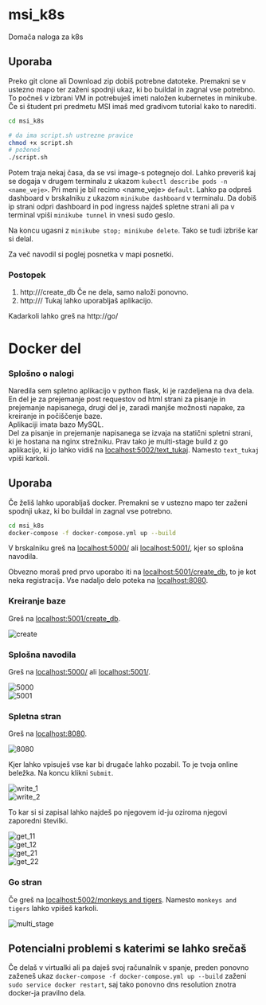 # msi_k8s
Domača naloga za k8s

## Uporaba
Preko git clone ali Download zip dobiš potrebne datoteke. Premakni se v ustezno mapo ter zaženi spodnji ukaz, ki bo buildal in zagnal vse potrebno.
To počneš v izbrani VM in potrebuješ imeti naložen kubernetes in minikube. Če si študent pri predmetu MSI imaš med gradivom tutorial kako to narediti.

```bash
cd msi_k8s

# da ima script.sh ustrezne pravice
chmod +x script.sh 
# poženeš
./script.sh
```
Potem traja nekaj časa, da se vsi image-s potegnejo dol. 
Lahko preveriš kaj se dogaja v drugem terminalu z ukazom `kubectl describe pods -n <name_veje>`. Pri meni je bil recimo <name_veje> `default`. Lahko pa odpreš dashboard v brskalniku z ukazom `minikube dashboard` v terminalu.
Da dobiš ip strani odpri dashboard in pod ingress najdeš spletne strani ali pa v terminal vpiši `minikube tunnel` in vnesi sudo geslo. 

Na koncu ugasni z `minikube stop; minikube delete`. Tako se tudi izbriše kar si delal.

Za več navodil si poglej posnetka v mapi posnetki.
    
### Postopek
1. http://<ip>/create_db Če ne dela, samo naloži ponovno. 
2. http://<ip>/ Tukaj lahko uporabljaš aplikacijo.

Kadarkoli lahko greš na http://go/


# Docker del
### Splošno o nalogi

Naredila sem spletno aplikacijo v python flask, ki je razdeljena na dva dela. En del je za prejemanje post requestov od html strani za pisanje in prejemanje napisanega, drugi del je, zaradi manjše možnosti napake, za kreiranje in počiščenje baze.  
Aplikaciji imata bazo MySQL.  
Del za pisanje in prejemanje napisanega se izvaja na statični spletni strani, ki je hostana na nginx strežniku. 
Prav tako je multi-stage build z go aplikacijo, ki jo lahko vidiš na [localhost:5002/text_tukaj](http://localhost:5002/text_tukaj). Namesto `text_tukaj` vpiši karkoli. 

## Uporaba
Če želiš lahko uporabljaš docker. Premakni se v ustezno mapo ter zaženi spodnji ukaz, ki bo buildal in zagnal vse potrebno.

```bash
cd msi_k8s
docker-compose -f docker-compose.yml up --build
```
V brskalniku greš na [localhost:5000/](http://localhost:5000/) ali [localhost:5001/](http://localhost:5001/), kjer so splošna navodila.

Obvezno moraš pred prvo uporabo iti na [localhost:5001/create_db](http://localhost:5001/create_db), to je kot neka registracija. Vse nadaljo delo poteka na [localhost:8080](http://localhost:8080).

### Kreiranje baze
Greš na [localhost:5001/create_db](http://localhost:5001/create_db).  

![create](images/localhost5001_createdb.png) 

### Splošna navodila
Greš na [localhost:5000/](http://localhost:5000/) ali [localhost:5001/](http://localhost:5001/).    

![5000](images/localhost5000.png)  
![5001](images/localhost5001.png) 

### Spletna stran
Greš na [localhost:8080](http://localhost:8080).  

![8080](images/8080.png)  

Kjer lahko vpisuješ vse kar bi drugače lahko pozabil. To je tvoja online beležka. Na koncu klikni `Submit`.  

![write_1](images/write_before.png)  
![write_2](images/write_after.png)  

To kar si si zapisal lahko najdeš po njegovem id-ju oziroma njegovi zaporedni številki. 

![get_11](images/get_before.png)  
![get_12](images/get_before_2.png)  
![get_21](images/get_after.png)  
![get_22](images/get_after2.png)  

### Go stran
Če greš na [localhost:5002/monkeys and tigers](http://localhost:5002/monkeys_and_tigers). Namesto `monkeys and tigers` lahko vpišeš karkoli. 

![multi_stage](images/multi_stage.png)  


## Potencialni problemi s katerimi se lahko srečaš
Če delaš v virtualki ali pa daješ svoj računalnik v spanje, preden ponovno zaženeš ukaz `docker-compose -f docker-compose.yml up --build` zaženi `sudo service docker restart`, saj tako ponovno dns resolution znotra docker-ja pravilno dela. 

